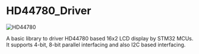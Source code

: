 # HD44780_Driver

![HD44780](https://user-images.githubusercontent.com/97388469/159118352-e8c96d8f-b982-45fc-b0fb-4f7338e562fc.jpg)

A basic library to driver HD44780 based 16x2 LCD display by STM32 MCUs. It supports 4-bit, 8-bit parallel interfacing and also I2C based interfacing. 
